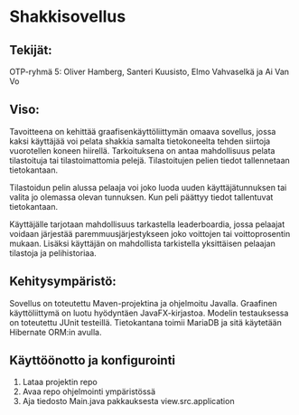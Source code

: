 # Shakkisovellus

## Tekijät:
OTP-ryhmä 5: Oliver Hamberg, Santeri Kuusisto, Elmo Vahvaselkä ja Ai Van Vo

## Viso:
Tavoitteena on kehittää graafisenkäyttöliittymän omaava sovellus, jossa kaksi käyttäjää voi pelata shakkia samalta tietokoneelta tehden siirtoja vuorotellen koneen hiirellä. Tarkoituksena on antaa mahdollisuus pelata tilastoituja tai tilastoimattomia pelejä. Tilastoitujen pelien tiedot tallennetaan tietokantaan.

Tilastoidun pelin alussa pelaaja voi joko luoda uuden käyttäjätunnuksen tai valita jo olemassa olevan tunnuksen. Kun peli päättyy tiedot tallentuvat tietokantaan. 

Käyttäjälle tarjotaan mahdollisuus tarkastella leaderboardia, jossa pelaajat voidaan järjestää paremmuusjärjestykseen joko voittojen tai voittoprosentin mukaan. Lisäksi käyttäjän on mahdollista tarkistella yksittäisen pelaajan tilastoja ja pelihistoriaa.

## Kehitysympäristö:
Sovellus on toteutettu Maven-projektina ja ohjelmoitu Javalla. Graafinen käyttöliittymä on luotu hyödyntäen JavaFX-kirjastoa. Modelin testauksessa on toteutettu JUnit testeillä. Tietokantana toimii MariaDB ja sitä käytetään Hibernate ORM:in avulla. 

## Käyttöönotto ja konfigurointi
1.	Lataa projektin repo
2.	Avaa repo ohjelmointi ympäristössä
3.	Aja tiedosto Main.java pakkauksesta view.src.application
